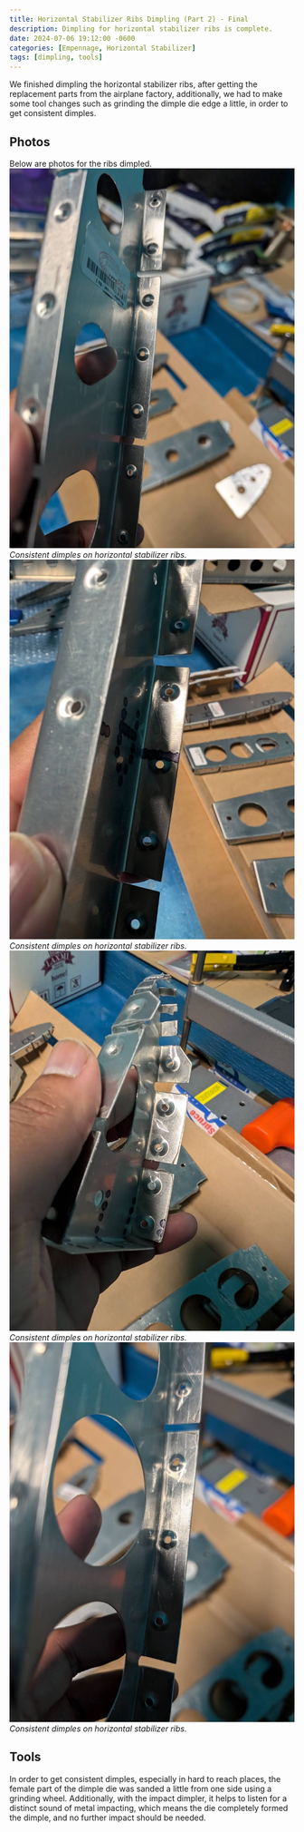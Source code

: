 ```yaml
---
title: Horizontal Stabilizer Ribs Dimpling (Part 2) - Final
description: Dimpling for horizontal stabilizer ribs is complete.
date: 2024-07-06 19:12:00 -0600
categories: [Empennage, Horizontal Stabilizer]
tags: [dimpling, tools]
---
```


We finished dimpling the horizontal stabilizer ribs, after getting the replacement parts from the airplane factory, additionally, we had to make some tool changes such as grinding the dimple die edge a little, in order to get consistent dimples.

## Photos
Below are photos for the ribs dimpled.
![rib dimples 5](/assets/img/posts/empennage/horizontal_stabilizer/ribs-dimple-5.jpg)
_Consistent dimples on horizontal stabilizer ribs._
![rib dimples 6](/assets/img/posts/empennage/horizontal_stabilizer/ribs-dimple-6.jpg)
_Consistent dimples on horizontal stabilizer ribs._
![rib dimples 7](/assets/img/posts/empennage/horizontal_stabilizer/ribs-dimple-7.jpg)
_Consistent dimples on horizontal stabilizer ribs._
![rib dimples 8](/assets/img/posts/empennage/horizontal_stabilizer/ribs-dimple-8.jpg)
_Consistent dimples on horizontal stabilizer ribs._

## Tools
In order to get consistent dimples, especially in hard to reach places, the female part of the dimple die was sanded a little from one side using a grinding wheel. Additionally, with the impact dimpler, it helps to listen for a distinct sound of metal impacting, which means the die completely formed the dimple, and no further impact should be needed.
